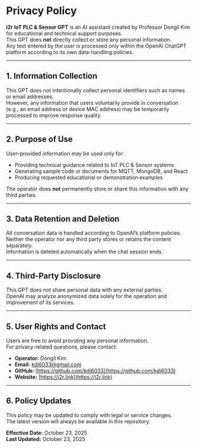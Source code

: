 # Privacy Policy

**i2r IoT PLC & Sensor GPT** is an AI assistant created by Professor Dongil Kim for educational and technical support purposes.  
This GPT does **not** directly collect or store any personal information.  
Any text entered by the user is processed only within the OpenAI ChatGPT platform according to its own data-handling policies.

---

## 1. Information Collection
This GPT does not intentionally collect personal identifiers such as names or email addresses.  
However, any information that users voluntarily provide in conversation (e.g., an email address or device MAC address) may be temporarily processed to improve response quality.

---

## 2. Purpose of Use
User-provided information may be used only for:
- Providing technical guidance related to IoT PLC & Sensor systems  
- Generating sample code or documents for MQTT, MongoDB, and React  
- Producing requested educational or demonstration examples  

The operator does **not** permanently store or share this information with any third parties.

---

## 3. Data Retention and Deletion
All conversation data is handled according to OpenAI’s platform policies.  
Neither the operator nor any third party stores or retains the content separately.  
Information is deleted automatically when the chat session ends.

---

## 4. Third-Party Disclosure
This GPT does not share personal data with any external parties.  
OpenAI may analyze anonymized data solely for the operation and improvement of its services.

---

## 5. User Rights and Contact
Users are free to avoid providing any personal information.  
For privacy-related questions, please contact:

- **Operator:** Dongil Kim  
- **Email:** [kdi6033@gmail.com](mailto:kdi6033@gmail.com)  
- **GitHub:** [https://github.com/kdi6033](https://github.com/kdi6033)  
- **Website:** [https://i2r.link](https://i2r.link)

---

## 6. Policy Updates
This policy may be updated to comply with legal or service changes.  
The latest version will always be available in this repository.

**Effective Date:** October 23, 2025  
**Last Updated:** October 23, 2025
